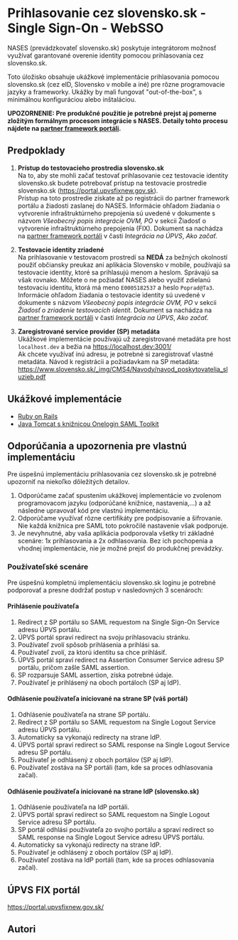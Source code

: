 # Prihlasovanie cez slovensko.sk - Single Sign-On - WebSSO

NASES (prevádzkovateľ slovensko.sk) poskytuje integrátorom možnosť využívať garantované overenie identity pomocou prihlasovania cez slovensko.sk.

Toto úložisko obsahuje ukážkové implementácie prihlasovania pomocou slovensko.sk (cez eID, Slovensko v mobile a iné) pre rôzne programovacie jazyky a frameworky. Ukážky by mali fungovať "out-of-the-box", s minimálnou konfiguráciou alebo inštaláciou.

**UPOZORNENIE: Pre produkčné použitie je potrebné prejst aj pomerne zložitým formálnym procesom integrácie s NASES. Detaily tohto procesu nájdete na [partner framework portáli](https://www.nases.gov.sk/sluzby/sluzby-pre-po-a-ovm/integracie).**

## Predpoklady
1. **Prístup do testovacieho prostredia slovensko.sk**  
  Na to, aby ste mohli začať testovať prihlasovanie cez testovacie identity slovensko.sk budete potrebovať prístup na testovacie prostredie slovensko.sk (https://portal.upvsfixnew.gov.sk).  
  Prístup na toto prostredie získate až po registrácii do partner framework portálu a žiadosti zaslanej do NASES.
  Informácie ohľadom žiadania o vytvorenie infraštruktúrneho prepojenia sú uvedené v dokumente s názvom *Všeobecný popis integrácie OVM, PO* v sekcii Žiadosť o vytvorenie infraštruktúrneho prepojenia (FIX). Dokument sa nachádza na [partner framework portáli](https://www.nases.gov.sk/sluzby/sluzby-pre-po-a-ovm/integracie) v časti *Integrácia na ÚPVS*, *Ako začať*.


3. **Testovacie identity zriadené**  
  Na prihlasovanie v testovacom prostredí sa **NEDÁ** za bežných okolností použiť občiansky preukaz ani aplikácia Slovensko v mobile, používajú sa testovacie identity, ktoré sa prihlasujú menom a heslom. Správajú sa však rovnako. Môžete o ne požiadať NASES alebo využiť zdielanú testovaciu identitu, ktorá má meno `E0005182537` a heslo `Poprad@Ta3`.  
   Informácie ohľadom žiadania o testovacie identity sú uvedené v dokumente s názvom *Všeobecný popis integrácie OVM, PO* v sekcii *Žiadosť o zriadenie testovacích identít*. Dokument sa nachádza na [partner framework portáli](https://www.nases.gov.sk/sluzby/sluzby-pre-po-a-ovm/integracie) v časti *Integrácia na ÚPVS*, *Ako začať*.


4. **Zaregistrované service provider (SP) metadáta**  
  Ukážkové implementácie používajú už zaregistrované metadáta pre host `localhost.dev` a bežia na https://localhost.dev:3001/  
  Ak chcete využívať inú adresu, je potrebné si zaregistrovať vlastné metadáta. Návod k registrácii a požiadavkam na SP metadáta: https://www.slovensko.sk/_img/CMS4/Navody/navod_poskytovatelia_sluzieb.pdf    

## Ukážkové implementácie
- [Ruby on Rails](/ruby-on-rails)
- [Java Tomcat s knižnicou Onelogin SAML Toolkit](/java-onelogin)

## Odporúčania a upozornenia pre vlastnú implementáciu
Pre úspešnú implementáciu prihlasovania cez slovensko.sk je potrebné upozorniť na niekoľko dôležitých detailov.

1. Odporúčame začať spustením ukážkovej implementácie vo zvolenom programovacom jazyku (odporúčané knižnice, nastavenia,...) a až následne upravovať kód pre vlastnú implementáciu.
2. Odporúčame využívať rôzne certifikáty pre podpisovanie a šifrovanie. Nie každá knižnica pre SAML toto pokročilé nastavenie však podporuje.
3. Je nevyhnutné, aby vaša aplikácia podporovala všetky tri základné scenáre: 1x prihlasovania a 2x odhlasovania. Bez ich pochopenia a vhodnej implementácie, nie je možné prejsť do produkčnej prevádzky.  

### Používateľské scenáre
Pre úspešnú kompletnú implementáciu slovensko.sk loginu je potrebné podporovať a presne dodržať postup v nasledovných 3 scenároch: 

#### Prihlásenie používateľa
1. Redirect z SP portálu so SAML requestom na Single Sign-On Service adresu ÚPVS portálu.
2. ÚPVS portál spraví redirect na svoju prihlasovaciu stránku.
3. Používateľ zvolí spôsob prihlásenia a prihlási sa.
4. Používateľ zvolí, za ktorú identitu sa chce prihlásiť.
5. ÚPVS portál spraví redirect na Assertion Consumer Service adresu SP portálu, pričom zašle SAML assertion.
6. SP rozparsuje SAML assertion, získa potrebné údaje.
7. Používateľ je prihlásený na oboch portáloch (SP aj IdP).

#### Odhlásenie používateľa iniciované na strane SP (váš portál)
1. Odhlásenie používateľa na strane SP portálu.
2. Redirect z SP portálu so SAML requestom na Single Logout Service adresu ÚPVS portálu.
3. Automaticky sa vykonajú redirecty na strane IdP.
4. ÚPVS portál spraví redirect so SAML response na Single Logout Service adresu SP portálu.
5. Používateľ je odhlásený z oboch portálov (SP aj IdP).
6. Používateľ zostáva na SP portáli (tam, kde sa proces odhlasovania začal).

#### Odhlásenie používateľa iniciované na strane IdP (slovensko.sk)
1. Odhlásenie používateľa na IdP portáli.
2. ÚPVS portál spraví redirect so SAML requestom na Single Logout Service adresu SP portálu.
3. SP portál odhlási používateľa zo svojho portálu a spraví redirect so SAML response na Single Logout Service adresu ÚPVS portálu.
4. Automaticky sa vykonajú redirecty na strane IdP.
5. Používateľ je odhlásený z oboch portálov (SP aj IdP).
6. Používateľ zostáva na IdP portáli (tam, kde sa proces odhlasovania začal).

## ÚPVS FIX portál
https://portal.upvsfixnew.gov.sk/

## Autori

